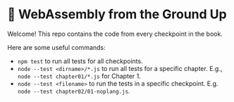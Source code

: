 # 🧱 WebAssembly from the Ground Up

Welcome! This repo contains the code from every checkpoint in the book.

Here are some useful commands:

- `npm test` to run all tests for all checkpoints.
- `node --test <dirname>/*.js` to run all tests for a specific chapter.
  E.g., `node --test chapter01/*.js` for Chapter 1.
- `node --test <filename>` to run the tests in a specific checkpoint.
  E.g. `node --test chapter02/01-noplang.js`.
